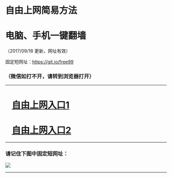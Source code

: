 ﻿# 自由上网简易方法

# 电脑、手机一键翻墙

（2017/09/18 更新，网址有效）

固定短网址：https://git.io/free99

### （微信如打不开，请转到浏览器打开）


***





# &nbsp;&nbsp; <a href="http://ft179914596.fwq-tz1005.info/fwqtz01.html?t=091800126160 " target="_blank">自由上网入口1</a>
# &nbsp;&nbsp; <a href="http://ft2661423985.fwq-tz1006.info/fwqtz02.html?t=091800118337 " target="_blank">自由上网入口2</a>
***

### 请记住下图中固定短网址：

<img src="https://s3-us-west-2.amazonaws.com/fwq-1001/yjfq-20170905okok.png" /> 


***

